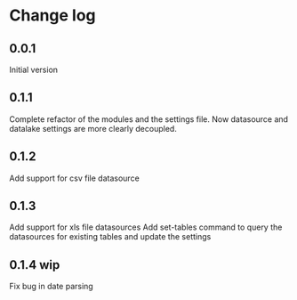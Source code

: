 # Change log
## 0.0.1
Initial version
## 0.1.1
Complete refactor of the modules and the settings file.
Now datasource and datalake settings are more clearly decoupled.
## 0.1.2
Add support for csv file datasource
## 0.1.3
Add support for xls file datasources
Add set-tables command to query the datasources for existing tables and update the settings
## 0.1.4 wip
Fix bug in date parsing